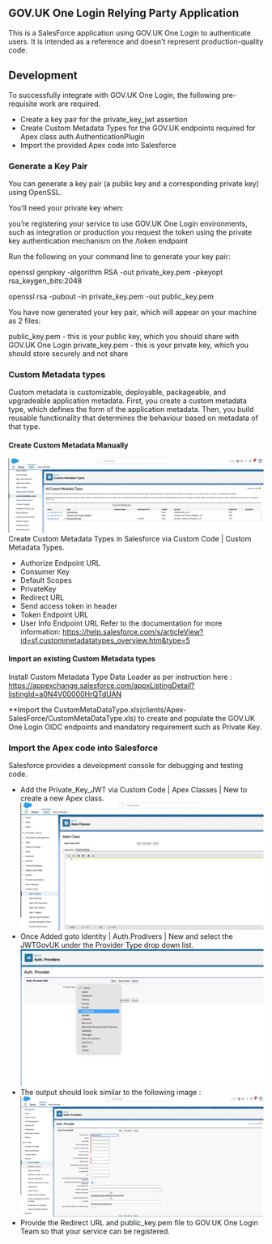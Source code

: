 ## GOV.UK One Login Relying Party Application

This is a SalesForce application using GOV.UK One Login to authenticate users. It is intended as a reference and doesn't represent production-quality code.

## Development

To successfully integrate with GOV.UK One Login, the following pre-requisite work are required.

- Create a key pair for the private_key_jwt assertion
- Create Custom Metadata Types for the GOV.UK endpoints required for Apex class auth.AuthenticationPlugin
- Import the provided Apex code into Salesforce

### Generate a Key Pair

You can generate a key pair (a public key and a corresponding private key) using OpenSSL.

You’ll need your private key when:

you’re registering your service to use GOV.UK One Login environments, such as integration or production
you request the token using the private key authentication mechanism on the /token endpoint

Run the following on your command line to generate your key pair:

openssl genpkey -algorithm RSA -out private_key.pem -pkeyopt rsa_keygen_bits:2048

openssl rsa -pubout -in private_key.pem -out public_key.pem

You have now generated your key pair, which will appear on your machine as 2 files:

public_key.pem - this is your public key, which you should share with GOV.UK One Login
private_key.pem - this is your private key, which you should store securely and not share

### Custom Metadata types

Custom metadata is customizable, deployable, packageable, and upgradeable application metadata. First, you create a custom metadata type, which defines the form of the application metadata. Then, you build reusable functionality that determines the behaviour based on metadata of that type.

#### Create Custom Metadata Manually

![alt text](image-3.png)
Create Custom Metadata Types in Salesforce via Custom Code | Custom Metadata Types.

- Authorize Endpoint URL
- Consumer Key
- Default Scopes
- PrivateKey
- Redirect URL
- Send access token in header
- Token Endpoint URL
- User Info Endpoint URL
Refer to the documentation for more information: https://help.salesforce.com/s/articleView?id=sf.custommetadatatypes_overview.htm&type=5

#### Import an existing Custom Metadata types

  Install Custom Metadata Type Data Loader as per instruction here : https://appexchange.salesforce.com/appxListingDetail?listingId=a0N4V00000HrQTdUAN

 **Import the CustomMetaDataType.xls(clients/Apex-SalesForce/CustomMetaDataType.xls) to create and populate the GOV.UK One Login OIDC endpoints and mandatory requirement such as Private Key.

### Import the Apex code into Salesforce

Salesforce provides a development console for debugging and testing code.

- Add the Private_Key_JWT via Custom Code | Apex Classes | New to create a new Apex class.
![alt text](image-2.png)
- Once Added goto Identity | Auth.Prodivers | New and select the JWTGovUK under the Provider Type drop down list.
![alt text](image-1.png)
- The output should look similar to the following image :![alt text](image-4.png)
- Provide the Redirect URL and public_key.pem file to GOV.UK One Login Team so that your service can be registered.
